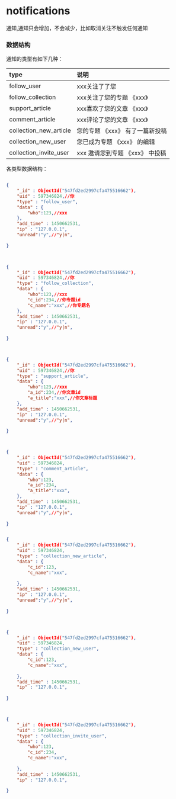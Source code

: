 # notifications
通知,通知只会增加，不会减少，比如取消关注不触发任何通知


### 数据结构
通知的类型有如下几种：

|type|说明|
|:---|:---------|
|follow_user |xxx关注了了您|
|follow_collection |xxx关注了您的专题 《xxx》|
|support_article |xxx喜欢了您的文章  《xxx》|
|comment_article |xxx评论了您的文章  《xxx》|
|collection_new_article |您的专题 《xxx》 有了一篇新投稿|
|collection_new_user |您已成为专题 《xxx》 的编辑|
|collection_invite_user |xxx 邀请您到专题 《xxx》 中投稿 |


各类型数据结构：

```json

{
    "_id" : ObjectId("547fd2ed2997cfa475516662"),
    "uid" : 597346824,//你
    "type" : "follow_user",
    "data" : {
        "who":123,//xxx
    },
    "add_time" : 1450662531,
    "ip" : "127.0.0.1",
    "unread":"y",//"y|n",
    
}



{
    "_id" : ObjectId("547fd2ed2997cfa475516662"),
    "uid" : 597346824,//你
    "type" : "follow_collection",
    "data" : {
        "who":123,//xxx
        "c_id":234,//你专题id
        "c_name":"xxx",//你专题名
    },
    "add_time" : 1450662531,
    "ip" : "127.0.0.1",
    "unread":"y",//"y|n",
    
}



{
    "_id" : ObjectId("547fd2ed2997cfa475516662"),
    "uid" : 597346824,//你
    "type" : "support_article",
    "data" : {
        "who":123,//xxx
        "a_id":234,//你文章id
        "a_title":"xxx",//你文章标题
    },
    "add_time" : 1450662531,
    "ip" : "127.0.0.1",
    "unread":"y",//"y|n",
    
}



{
    "_id" : ObjectId("547fd2ed2997cfa475516662"),
    "uid" : 597346824,
    "type" : "comment_article",
    "data" : {
        "who":123,
        "a_id":234,
        "a_title":"xxx",
    },
    "add_time" : 1450662531,
    "ip" : "127.0.0.1",
    "unread":"y",//"y|n",
    
}


{
    "_id" : ObjectId("547fd2ed2997cfa475516662"),
    "uid" : 597346824,
    "type" : "collection_new_article",
    "data" : {
        "c_id":123,
        "c_name":"xxx",
        
    },
    "add_time" : 1450662531,
    "ip" : "127.0.0.1",
    "unread":"y",//"y|n",
    
}



{
    "_id" : ObjectId("547fd2ed2997cfa475516662"),
    "uid" : 597346824,
    "type" : "collection_new_user",
    "data" : {
        "c_id":123,
        "c_name":"xxx",
        
    },
    "add_time" : 1450662531,
    "ip" : "127.0.0.1",
    
}



{
    "_id" : ObjectId("547fd2ed2997cfa475516662"),
    "uid" : 597346824,
    "type" : "collection_invite_user",
    "data" : {
        "who":123,
        "c_id":234,
        "c_name":"xxx",
        
    },
    "add_time" : 1450662531,
    "ip" : "127.0.0.1",
    
}

```